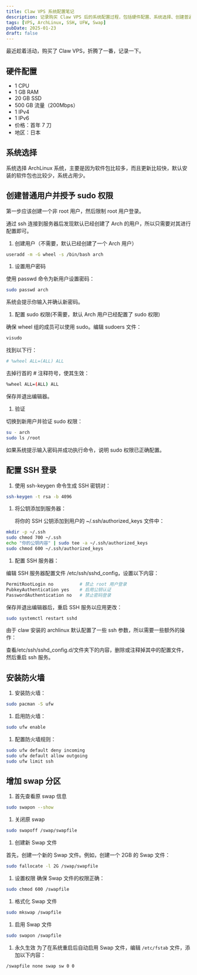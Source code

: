 ```yaml
---
title: Claw VPS 系统配置笔记
description: 记录购买 Claw VPS 后的系统配置过程，包括硬件配置、系统选择、创建普通用户并授予 sudo 权限、配置 SSH 登录、安装防火墙以及增加 swap 分区等步骤。
tags: [VPS, ArchLinux, SSH, UFW, Swap]
pubDate: 2025-01-23
draft: false
---
```


最近趁着活动，购买了 Claw VPS，折腾了一番，记录一下。

## 硬件配置

- 1 CPU
- 1 GB RAM
- 20 GB SSD
- 500 GB 流量（200Mbps）
- 1 IPv4
- 1 IPv6
- 价格：首年 7 刀
- 地区：日本

## 系统选择

系统选择 ArchLinux 系统，主要是因为软件包比较多，而且更新比较快，默认安装的软件包也比较少，系统占用少。

## 创建普通用户并授予 sudo 权限

第一步应该创建一个非 root 用户，然后限制 root 用户登录。

通过 ssh 连接到服务器后发现默认已经创建了 Arch 的用户，所以只需要对其进行配置即可。

1. 创建用户（不需要，默认已经创建了一个 Arch 用户）

```bash
useradd -m -G wheel -s /bin/bash arch
```

1. 设置用户密码

使用 passwd 命令为新用户设置密码：

```bash
sudo passwd arch
```

系统会提示你输入并确认新密码。

1. 配置 sudo 权限(不需要，默认 Arch 用户已经配置了 sudo 权限)

确保 wheel 组的成员可以使用 sudo。编辑 sudoers 文件：

```bash
visudo
```

找到以下行：

```bash
# %wheel ALL=(ALL) ALL
```

去掉行首的 # 注释符号，使其生效：

```bash
%wheel ALL=(ALL) ALL
```

保存并退出编辑器。

1. 验证

切换到新用户并验证 sudo 权限：

```bash
su - arch
sudo ls /root
```

如果系统提示输入密码并成功执行命令，说明 sudo 权限已正确配置。

## 配置 SSH 登录

1. 使用 ssh-keygen 命令生成 SSH 密钥对：

```bash
ssh-keygen -t rsa -b 4096
```

1. 将公钥添加到服务器：

   将你的 SSH 公钥添加到用户的 ~/.ssh/authorized_keys 文件中：

```bash
mkdir -p ~/.ssh
sudo chmod 700 ~/.ssh
echo "你的公钥内容" | sudo tee -a ~/.ssh/authorized_keys
sudo chmod 600 ~/.ssh/authorized_keys
```

1. 配置 SSH 服务器：

编辑 SSH 服务器配置文件 /etc/ssh/sshd_config，设置以下内容：

```bash
PermitRootLogin no          # 禁止 root 用户登录
PubkeyAuthentication yes    # 启用公钥认证
PasswordAuthentication no   # 禁止密码登录
```

保存并退出编辑器后，重启 SSH 服务以应用更改：

```bash
sudo systemctl restart sshd
```

由于 claw 安装的 archlinux 默认配置了一些 ssh 参数，所以需要一些额外的操作：

查看/etc/ssh/sshd_config.d/文件夹下的内容，删除或注释掉其中的配置文件，然后重启 ssh 服务。

## 安装防火墙

1. 安装防火墙：

```bash
sudo pacman -S ufw
```

1. 启用防火墙：

```bash
sudo ufw enable
```

1. 配置防火墙规则：

```bash
sudo ufw default deny incoming
sudo ufw default allow outgoing
sudo ufw limit ssh
```

## 增加 swap 分区

1. 首先查看原 swap 信息

```bash
sudo swapon --show
```

1. 关闭原 swap

```bash
sudo swapoff /swap/swapfile
```

1. 创建新 Swap 文件

首先，创建一个新的 Swap 文件。例如，创建一个 2GB 的 Swap 文件：

```bash
sudo fallocate -l 2G /swap/swapfile
```

1. 设置权限
   确保 Swap 文件的权限正确：

```bash
sudo chmod 600 /swapfile
```

1. 格式化 Swap 文件

```bash
sudo mkswap /swapfile
```

1. 启用 Swap 文件

```bash
sudo swapon /swapfile
```

1. 永久生效
   为了在系统重启后自动启用 Swap 文件，编辑 `/etc/fstab` 文件，添加以下内容：

```bash
/swapfile none swap sw 0 0
```
